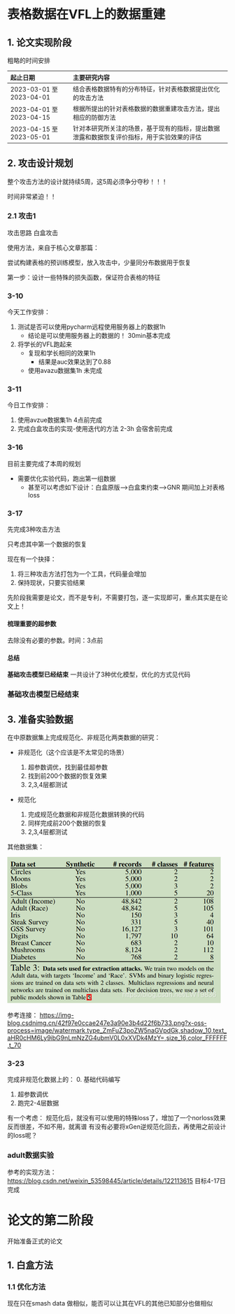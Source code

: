 # 表格数据在VFL上的数据重建

## 1. 论文实现阶段

粗略的时间安排

| 起止日期                 | 主要研究内容                                                 |
| :----------------------- | :----------------------------------------------------------- |
| 2023-03-01 至 2023-04-01 | 结合表格数据特有的分布特征，针对表格数据提出优化的攻击方法   |
| 2023-04-01 至 2023-04-15 | 根据所提出的针对表格数据的数据重建攻击方法，提出相应的防御方法 |
| 2023-04-15 至 2023-05-01 | 针对本研究所关注的场景，基于现有的指标，提出数据泄露和数据恢复评价指标，用于实验效果的评估 |

## 2. 攻击设计规划

整个攻击方法的设计就持续5周，这5周必须争分夺秒！！！

时间非常紧迫！！



### 2.1 攻击1

攻击思路 白盒攻击

使用方法，来自于核心文章那篇：

尝试构建表格的预训练模型，放入攻击中，少量同分布数据用于恢复



第一步：设计一些特殊的损失函数，保证符合表格的特征





### 3-10

今天工作安排：

1. 测试是否可以使用pycharm远程使用服务器上的数据1h
   - 结论是可以使用服务器上的数据的！   30min基本完成
2. 将学长的VFL跑起来
   - 复现和学长相同的效果1h
     - 结果是auc效果达到了0.88
   - 使用avazu数据集1h 未完成

### 3-11

今日工作安排：
1. 使用avzue数据集1h 4点前完成
2. 完成白盒攻击的实现-使用迭代的方法  2-3h  会宿舍前完成



### 3-16

目前主要完成了本周的规划

- 需要优化实验代码，跑出第一组数据
  - 甚至可以考虑如下设计：白盒原版-->白盒束约束-->GNR 期间加上对表格loss

### 3-17
先完成3种攻击方法

只考虑其中第一个数据的恢复

现在有一个抉择：

1. 将三种攻击方法打包为一个工具，代码量会增加
2. 保持现状，只要实验结果

先阶段我需要是论文，而不是专利，不需要打包，逐一实现即可，重点其实是在论文上！


#### 梳理重要的超参数

去除没有必要的参数。时间：3点前


#### 总结

**基础攻击模型已经结束**
一共设计了3种优化模型，优化的方式见代码


### 基础攻击模型已经结束


## 3. 准备实验数据

在中原数据集上完成规范化、非规范化两类数据的研究：

- 非规范化（这个应该是不太常见的场景）
  1. 超参数调优，找到最佳超参数
  2. 找到前200个数据的恢复效果
  3. 2,3,4层都测试

- 规范化
  1. 完成规范化数据和非规范化数据转换的代码
  2. 同样完成前200个数据的恢复
  3. 2,3,4层都测试

其他数据集：

![](img.png)

参考连接：
https://img-blog.csdnimg.cn/42f97e0ccae247e3a90e3b4d22f6b733.png?x-oss-process=image/watermark,type_ZmFuZ3poZW5naGVpdGk,shadow_10,text_aHR0cHM6Ly9ibG9nLmNzZG4ubmV0L0xXVDk4MzY=,size_16,color_FFFFFF,t_70



### 3-23
完成非规范化数据上的：
0. 基础代码编写
1. 超参数调优
2. 跑完2-4层数据


有一个考虑：
规范化后，就没有可以使用的特殊loss了，增加了一个norloss效果反而很差，不如不用，就离谱
有没有必要将xGen逆规范化回去，再使用之前设计的loss呢？


### adult数据实验
参考的实现方法：
https://blog.csdn.net/weixin_53598445/article/details/122113615
目标4-17日完成



# 论文的第二阶段

开始准备正式的论文

## 1. 白盒方法

### 1.1 优化方法

现在只在smash data 做相似，能否可以让其在VFL的其他已知部分也做相似